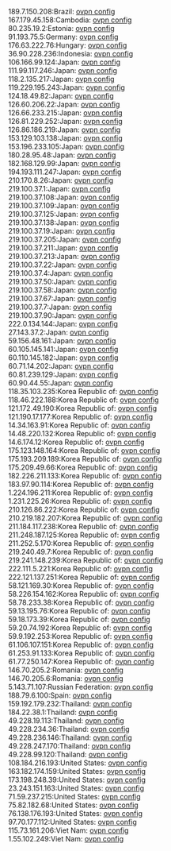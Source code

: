 189.7.150.208:Brazil: [ovpn config](vpn/189_7_150_208.ovpn)  
167.179.45.158:Cambodia: [ovpn config](vpn/167_179_45_158.ovpn)  
80.235.19.2:Estonia: [ovpn config](vpn/80_235_19_2.ovpn)  
91.193.75.5:Germany: [ovpn config](vpn/91_193_75_5.ovpn)  
176.63.222.76:Hungary: [ovpn config](vpn/176_63_222_76.ovpn)  
36.90.228.236:Indonesia: [ovpn config](vpn/36_90_228_236.ovpn)  
106.166.99.124:Japan: [ovpn config](vpn/106_166_99_124.ovpn)  
111.99.117.246:Japan: [ovpn config](vpn/111_99_117_246.ovpn)  
118.2.135.217:Japan: [ovpn config](vpn/118_2_135_217.ovpn)  
119.229.195.243:Japan: [ovpn config](vpn/119_229_195_243.ovpn)  
124.18.49.82:Japan: [ovpn config](vpn/124_18_49_82.ovpn)  
126.60.206.22:Japan: [ovpn config](vpn/126_60_206_22.ovpn)  
126.66.233.215:Japan: [ovpn config](vpn/126_66_233_215.ovpn)  
126.81.229.252:Japan: [ovpn config](vpn/126_81_229_252.ovpn)  
126.86.186.219:Japan: [ovpn config](vpn/126_86_186_219.ovpn)  
153.129.103.138:Japan: [ovpn config](vpn/153_129_103_138.ovpn)  
153.196.233.105:Japan: [ovpn config](vpn/153_196_233_105.ovpn)  
180.28.95.48:Japan: [ovpn config](vpn/180_28_95_48.ovpn)  
182.168.129.99:Japan: [ovpn config](vpn/182_168_129_99.ovpn)  
194.193.111.247:Japan: [ovpn config](vpn/194_193_111_247.ovpn)  
210.170.8.26:Japan: [ovpn config](vpn/210_170_8_26.ovpn)  
219.100.37.1:Japan: [ovpn config](vpn/219_100_37_1.ovpn)  
219.100.37.108:Japan: [ovpn config](vpn/219_100_37_108.ovpn)  
219.100.37.109:Japan: [ovpn config](vpn/219_100_37_109.ovpn)  
219.100.37.125:Japan: [ovpn config](vpn/219_100_37_125.ovpn)  
219.100.37.138:Japan: [ovpn config](vpn/219_100_37_138.ovpn)  
219.100.37.19:Japan: [ovpn config](vpn/219_100_37_19.ovpn)  
219.100.37.205:Japan: [ovpn config](vpn/219_100_37_205.ovpn)  
219.100.37.211:Japan: [ovpn config](vpn/219_100_37_211.ovpn)  
219.100.37.213:Japan: [ovpn config](vpn/219_100_37_213.ovpn)  
219.100.37.22:Japan: [ovpn config](vpn/219_100_37_22.ovpn)  
219.100.37.4:Japan: [ovpn config](vpn/219_100_37_4.ovpn)  
219.100.37.50:Japan: [ovpn config](vpn/219_100_37_50.ovpn)  
219.100.37.58:Japan: [ovpn config](vpn/219_100_37_58.ovpn)  
219.100.37.67:Japan: [ovpn config](vpn/219_100_37_67.ovpn)  
219.100.37.7:Japan: [ovpn config](vpn/219_100_37_7.ovpn)  
219.100.37.90:Japan: [ovpn config](vpn/219_100_37_90.ovpn)  
222.0.134.144:Japan: [ovpn config](vpn/222_0_134_144.ovpn)  
27.143.37.2:Japan: [ovpn config](vpn/27_143_37_2.ovpn)  
59.156.48.161:Japan: [ovpn config](vpn/59_156_48_161.ovpn)  
60.105.145.141:Japan: [ovpn config](vpn/60_105_145_141.ovpn)  
60.110.145.182:Japan: [ovpn config](vpn/60_110_145_182.ovpn)  
60.71.14.202:Japan: [ovpn config](vpn/60_71_14_202.ovpn)  
60.81.239.129:Japan: [ovpn config](vpn/60_81_239_129.ovpn)  
60.90.44.55:Japan: [ovpn config](vpn/60_90_44_55.ovpn)  
118.35.103.235:Korea Republic of: [ovpn config](vpn/118_35_103_235.ovpn)  
118.46.222.188:Korea Republic of: [ovpn config](vpn/118_46_222_188.ovpn)  
121.172.49.190:Korea Republic of: [ovpn config](vpn/121_172_49_190.ovpn)  
121.190.17.177:Korea Republic of: [ovpn config](vpn/121_190_17_177.ovpn)  
14.34.163.91:Korea Republic of: [ovpn config](vpn/14_34_163_91.ovpn)  
14.48.220.132:Korea Republic of: [ovpn config](vpn/14_48_220_132.ovpn)  
14.6.174.12:Korea Republic of: [ovpn config](vpn/14_6_174_12.ovpn)  
175.123.148.164:Korea Republic of: [ovpn config](vpn/175_123_148_164.ovpn)  
175.193.209.189:Korea Republic of: [ovpn config](vpn/175_193_209_189.ovpn)  
175.209.49.66:Korea Republic of: [ovpn config](vpn/175_209_49_66.ovpn)  
182.226.211.133:Korea Republic of: [ovpn config](vpn/182_226_211_133.ovpn)  
183.97.90.114:Korea Republic of: [ovpn config](vpn/183_97_90_114.ovpn)  
1.224.196.211:Korea Republic of: [ovpn config](vpn/1_224_196_211.ovpn)  
1.231.225.26:Korea Republic of: [ovpn config](vpn/1_231_225_26.ovpn)  
210.126.86.222:Korea Republic of: [ovpn config](vpn/210_126_86_222.ovpn)  
210.219.182.207:Korea Republic of: [ovpn config](vpn/210_219_182_207.ovpn)  
211.184.117.238:Korea Republic of: [ovpn config](vpn/211_184_117_238.ovpn)  
211.248.187.125:Korea Republic of: [ovpn config](vpn/211_248_187_125.ovpn)  
211.252.5.170:Korea Republic of: [ovpn config](vpn/211_252_5_170.ovpn)  
219.240.49.7:Korea Republic of: [ovpn config](vpn/219_240_49_7.ovpn)  
219.241.148.239:Korea Republic of: [ovpn config](vpn/219_241_148_239.ovpn)  
222.111.5.221:Korea Republic of: [ovpn config](vpn/222_111_5_221.ovpn)  
222.121.137.251:Korea Republic of: [ovpn config](vpn/222_121_137_251.ovpn)  
58.121.169.30:Korea Republic of: [ovpn config](vpn/58_121_169_30.ovpn)  
58.226.154.162:Korea Republic of: [ovpn config](vpn/58_226_154_162.ovpn)  
58.78.233.38:Korea Republic of: [ovpn config](vpn/58_78_233_38.ovpn)  
59.13.195.76:Korea Republic of: [ovpn config](vpn/59_13_195_76.ovpn)  
59.18.173.39:Korea Republic of: [ovpn config](vpn/59_18_173_39.ovpn)  
59.20.74.192:Korea Republic of: [ovpn config](vpn/59_20_74_192.ovpn)  
59.9.192.253:Korea Republic of: [ovpn config](vpn/59_9_192_253.ovpn)  
61.106.107.151:Korea Republic of: [ovpn config](vpn/61_106_107_151.ovpn)  
61.253.91.133:Korea Republic of: [ovpn config](vpn/61_253_91_133.ovpn)  
61.77.250.147:Korea Republic of: [ovpn config](vpn/61_77_250_147.ovpn)  
146.70.205.2:Romania: [ovpn config](vpn/146_70_205_2.ovpn)  
146.70.205.6:Romania: [ovpn config](vpn/146_70_205_6.ovpn)  
5.143.71.107:Russian Federation: [ovpn config](vpn/5_143_71_107.ovpn)  
188.79.6.100:Spain: [ovpn config](vpn/188_79_6_100.ovpn)  
159.192.179.232:Thailand: [ovpn config](vpn/159_192_179_232.ovpn)  
184.22.38.1:Thailand: [ovpn config](vpn/184_22_38_1.ovpn)  
49.228.19.113:Thailand: [ovpn config](vpn/49_228_19_113.ovpn)  
49.228.234.36:Thailand: [ovpn config](vpn/49_228_234_36.ovpn)  
49.228.236.146:Thailand: [ovpn config](vpn/49_228_236_146.ovpn)  
49.228.247.170:Thailand: [ovpn config](vpn/49_228_247_170.ovpn)  
49.228.99.120:Thailand: [ovpn config](vpn/49_228_99_120.ovpn)  
108.184.216.193:United States: [ovpn config](vpn/108_184_216_193.ovpn)  
163.182.174.159:United States: [ovpn config](vpn/163_182_174_159.ovpn)  
173.198.248.39:United States: [ovpn config](vpn/173_198_248_39.ovpn)  
23.243.151.163:United States: [ovpn config](vpn/23_243_151_163.ovpn)  
71.59.237.215:United States: [ovpn config](vpn/71_59_237_215.ovpn)  
75.82.182.68:United States: [ovpn config](vpn/75_82_182_68.ovpn)  
76.138.176.193:United States: [ovpn config](vpn/76_138_176_193.ovpn)  
97.70.177.112:United States: [ovpn config](vpn/97_70_177_112.ovpn)  
115.73.161.206:Viet Nam: [ovpn config](vpn/115_73_161_206.ovpn)  
1.55.102.249:Viet Nam: [ovpn config](vpn/1_55_102_249.ovpn)  
